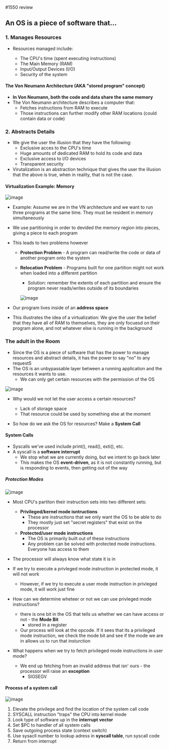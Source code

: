 #1550 review

## An OS is a piece of software that...

### 1. Manages Resources

* Resources managed include:
  
  * The CPU's time (spent executing instructions)
  * The Main Memory (RAM)
  * Input/Output Devices (I/O)
  * Security of the system
 
#### The Von Neumann Architecture (AKA "stored program" concept)

* **In Von Neumann, both the code and data share the same memory**
* The Von Neumann architecture describes a computer that:
  * Fetches instructions from RAM to execute
  * Those instructions can further modify other RAM locations (could contain data or code) 

### 2. Abstracts Details

* We give the user the illusion that they have the following:
  * Exclusive acces to the CPU's time
  * Huge amounts of dedicated RAM to hold its code and data
  * Exclusive access to I/O devices
  * Transparent security
* Virutalization is an abstraction technique that gives the user the illusion that the above is true, when in reality, that is not the case.

#### Virtualization Example: Memory

![image](https://github.com/Clester31/1550-midterm-review/assets/91839534/74f5fb6d-5569-458f-83e6-1b9e644bdd0a)

* Example: Assume we are in the VN architecture and we want to run three programs at the same time. They must be resident in memory simultaneously
* We use partitioning in order to devided the memory region into pieces, giving a piece to each program
* This leads to two problems however
  * **Protection Problem** - A program can read/write the code or data of another program onto the system
  * **Relocation Problem** - Programs built for one partition might not work when loaded into a different partition
    * Solution: remember the extents of each partition and ensure the program never reads/writes outside of its boundaries
   
    ![image](https://github.com/Clester31/1550-midterm-review/assets/91839534/fe26ef0a-4a9f-4647-a894-4e30ef0fcec6)

* Our program lives inside of an **address space**
* This illustrates the idea of a virtualization: We give the user the belief that they have all of RAM to themselves, they are only focuesd on their program alone, and not whatever else is running in the background

### The adult in the Room

* Since the OS is a piece of software that has the power to manage resources and abstract details, it has the power to say "no" to any requestS
* The OS is an unbypassable layer between a running application and the resources it wants to use.
  * We can only get certain resources with the permission of the OS 

![image](https://github.com/Clester31/1550-midterm-review/assets/91839534/15ae35d0-d139-4b0a-8bb8-d7462088221c)

* Why would we not let the user access a certain resources?
  * Lack of storage space
  * That resource could be used by something else at the moment
 
* So how do we ask the OS for resources? Make a **System Call**

#### System Calls

* Syscalls we've used include print(), read(), exti(), etc.
* A syscall is a **software interrupt**
  * We stop what we are currently doing, but we intent to go back later
  * This makes the OS **event-driven**, as it is not constantly running, but is responding to events, then getting out of the way

##### Protection Modes

![image](https://github.com/Clester31/1550-midterm-review/assets/91839534/cc57da04-2ff8-4267-854b-9d5473759c0e)

* Most CPU's partiton their instruction sets into two different sets:
  * **Privileged/kernel mode isntructions**
    * These are instructions that we only want the OS to be able to do
    * They mostly just set "secret registers" that exist on the processor 
  * **Protected/user mode instructions**
    * The OS is primarily built out of these instructions
    * Any problem can be solved with protected mode instructions. Everyone has access to them 
* The processor will always know what state it is in
* If we try to execute a privleged mode instruction in protected mode, it will not work
  * However, if we try to execute a user mode instruction in privleged mode, it will work just fine
 
* How can we determine wheteer or not we can use privleged mode instructions?
  * there is one bit in the OS that tells us whether we can have access or not - the **Mode Bit**
    * stored in a register
  * Our process will look at the opcode. If it sees that its a privileged mode instruction, we check the mode bit and see if the mode we are in allows us to run that insturction
* What happens when we try to fetch privileged mode instructions in user mode?
  * We end up fetching from an invalid address that isn' ours - the processor will raise an **exception**
    * SIGSEGV 
 
#### Process of a system call

![image](https://github.com/Clester31/1550-midterm-review/assets/91839534/5b01eb50-dfa4-45f4-a604-39d7291d315e)

1. Elevate the privilege and find the location of the system call code
2. SYSCALL instruction "traps" the CPU into kernel mode
3. Look type of software up in the **interrupt vector**
4. Set $PC to handler of all system calls
5. Save outgoing process state (context switch)
6. Use sysacll number to lookup adress in **syscall table**, run syscall code
7. Return from interrupt
